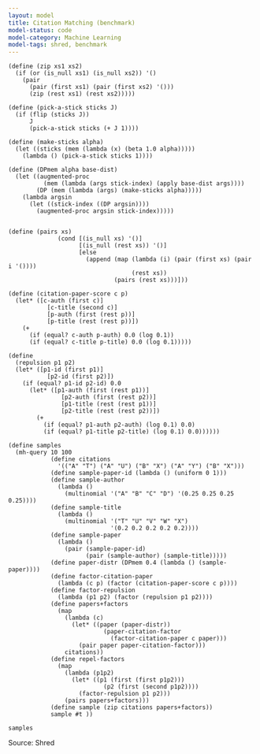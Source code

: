 ```yaml
---
layout: model
title: Citation Matching (benchmark)
model-status: code
model-category: Machine Learning
model-tags: shred, benchmark
---
```


    (define (zip xs1 xs2) 
      (if (or (is_null xs1) (is_null xs2)) '() 
        (pair 
          (pair (first xs1) (pair (first xs2) '()))
          (zip (rest xs1) (rest xs2)))))
    
    (define (pick-a-stick sticks J)
      (if (flip (sticks J))
          J
          (pick-a-stick sticks (+ J 1))))
    
    (define (make-sticks alpha)
      (let ((sticks (mem (lambda (x) (beta 1.0 alpha)))))
        (lambda () (pick-a-stick sticks 1))))
    
    (define (DPmem alpha base-dist)
      (let ((augmented-proc
              (mem (lambda (args stick-index) (apply base-dist args))))
            (DP (mem (lambda (args) (make-sticks alpha)))))
        (lambda argsin
          (let ((stick-index ((DP argsin))))
            (augmented-proc argsin stick-index)))))
    
    
    (define (pairs xs)
                  (cond [(is_null xs) '()]
                        [(is_null (rest xs)) '()]
                        [else
                          (append (map (lambda (i) (pair (first xs) (pair i '()))) 
                                       (rest xs))
                                  (pairs (rest xs)))]))
    
    (define (citation-paper-score c p)
      (let* ([c-auth (first c)]
               [c-title (second c)]
               [p-auth (first (rest p))]
               [p-title (rest (rest p))])
        (+ 
          (if (equal? c-auth p-auth) 0.0 (log 0.1))
          (if (equal? c-title p-title) 0.0 (log 0.1)))))
    
    (define
      (repulsion p1 p2)
      (let* ([p1-id (first p1)]
               [p2-id (first p2)])
        (if (equal? p1-id p2-id) 0.0
          (let* ([p1-auth (first (rest p1))]
                   [p2-auth (first (rest p2))]
                   [p1-title (rest (rest p1))]
                   [p2-title (rest (rest p2))])
            (+ 
              (if (equal? p1-auth p2-auth) (log 0.1) 0.0)
              (if (equal? p1-title p2-title) (log 0.1) 0.0))))))
    
    (define samples
      (mh-query 10 100
                (define citations
                  '(("A" "T") ("A" "U") ("B" "X") ("A" "Y") ("B" "X")))
                (define sample-paper-id (lambda () (uniform 0 1)))
                (define sample-author
                  (lambda ()
                    (multinomial '("A" "B" "C" "D") '(0.25 0.25 0.25 0.25))))
                (define sample-title
                  (lambda ()
                    (multinomial '("T" "U" "V" "W" "X")
                                 '(0.2 0.2 0.2 0.2 0.2))))
                (define sample-paper
                  (lambda ()
                    (pair (sample-paper-id)
                          (pair (sample-author) (sample-title)))))
                (define paper-distr (DPmem 0.4 (lambda () (sample-paper))))
                (define factor-citation-paper
                  (lambda (c p) (factor (citation-paper-score c p))))
                (define factor-repulsion
                  (lambda (p1 p2) (factor (repulsion p1 p2))))
                (define papers+factors
                  (map
                    (lambda (c)
                      (let* ((paper (paper-distr))
                               (paper-citation-factor
                                 (factor-citation-paper c paper)))
                        (pair paper paper-citation-factor)))
                    citations))
                (define repel-factors
                  (map
                    (lambda (p1p2)
                      (let* ((p1 (first (first p1p2)))
                               (p2 (first (second p1p2))))
                        (factor-repulsion p1 p2)))
                    (pairs papers+factors)))
                (define sample (zip citations papers+factors))
                sample #t ))
    
    samples
    
Source: Shred
